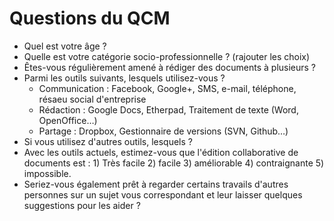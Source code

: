 # Questions du QCM

- Quel est votre âge ?
- Quelle est votre catégorie socio-professionnelle ? (rajouter les choix)
- Êtes-vous régulièrement amené à rédiger des documents à plusieurs ?
- Parmi les outils suivants, lesquels utilisez-vous ?
  - Communication : Facebook, Google+, SMS, e-mail, téléphone, résaeu social d'entreprise
  - Rédaction : Google Docs, Etherpad, Traitement de texte (Word, OpenOffice…)
  - Partage : Dropbox, Gestionnaire de versions (SVN, Github…)
- Si vous utilisez d'autres outils, lesquels ?
- Avec les outils actuels, estimez-vous que l'édition collaborative de documents est : 1) Très facile 2) facile 3) améliorable 4) contraignante 5) impossible.
- Seriez-vous également prêt à regarder certains travails d'autres personnes sur un sujet vous correspondant et leur laisser quelques suggestions pour les aider ?